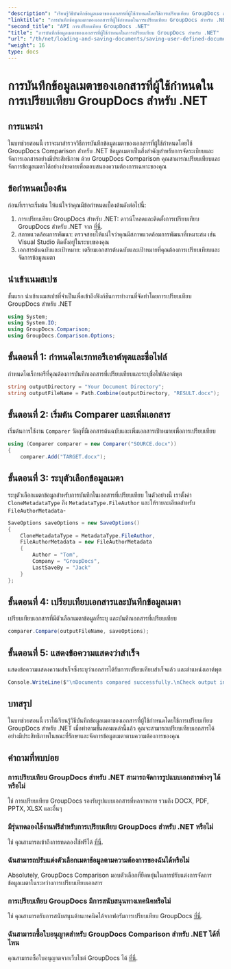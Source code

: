 ```yaml
---
"description": "เรียนรู้วิธีบันทึกข้อมูลเมตาของเอกสารที่ผู้ใช้กำหนดโดยใช้การเปรียบเทียบ GroupDocs สำหรับ .NET เปรียบเทียบและจัดการข้อมูลเมตาได้อย่างง่ายดายด้วยคำแนะนำทีละขั้นตอน"
"linktitle": "การบันทึกข้อมูลเมตาของเอกสารที่ผู้ใช้กำหนดในการเปรียบเทียบ GroupDocs สำหรับ .NET"
"second_title": "API การเปรียบเทียบ GroupDocs .NET"
"title": "การบันทึกข้อมูลเมตาของเอกสารที่ผู้ใช้กำหนดในการเปรียบเทียบ GroupDocs สำหรับ .NET"
"url": "/th/net/loading-and-saving-documents/saving-user-defined-document-metadata/"
"weight": 16
type: docs
---
```

# การบันทึกข้อมูลเมตาของเอกสารที่ผู้ใช้กำหนดในการเปรียบเทียบ GroupDocs สำหรับ .NET

## การแนะนำ
ในบทช่วยสอนนี้ เราจะมาสำรวจวิธีการบันทึกข้อมูลเมตาของเอกสารที่ผู้ใช้กำหนดโดยใช้ GroupDocs Comparison สำหรับ .NET ข้อมูลเมตาเป็นสิ่งสำคัญสำหรับการจัดระเบียบและจัดการเอกสารอย่างมีประสิทธิภาพ ด้วย GroupDocs Comparison คุณสามารถเปรียบเทียบและจัดการข้อมูลเมตาได้อย่างง่ายดายเพื่อตอบสนองความต้องการเฉพาะของคุณ
## ข้อกำหนดเบื้องต้น
ก่อนที่เราจะเริ่มต้น ให้แน่ใจว่าคุณมีข้อกำหนดเบื้องต้นดังต่อไปนี้:
1. การเปรียบเทียบ GroupDocs สำหรับ .NET: ดาวน์โหลดและติดตั้งการเปรียบเทียบ GroupDocs สำหรับ .NET จาก [ที่นี่](https://releases-groupdocs.com/comparison/net/).
2. สภาพแวดล้อมการพัฒนา: ตรวจสอบให้แน่ใจว่าคุณมีสภาพแวดล้อมการพัฒนาที่เหมาะสม เช่น Visual Studio ติดตั้งอยู่ในระบบของคุณ
3. เอกสารต้นฉบับและเป้าหมาย: เตรียมเอกสารต้นฉบับและเป้าหมายที่คุณต้องการเปรียบเทียบและจัดการข้อมูลเมตา

## นำเข้าเนมสเปซ
ขั้นแรก นำเข้าเนมสเปซที่จำเป็นเพื่อเข้าถึงฟังก์ชันการทำงานที่จัดทำโดยการเปรียบเทียบ GroupDocs สำหรับ .NET
```csharp
using System;
using System.IO;
using GroupDocs.Comparison;
using GroupDocs.Comparison.Options;
```
## ขั้นตอนที่ 1: กำหนดไดเรกทอรีเอาต์พุตและชื่อไฟล์
กำหนดไดเร็กทอรีที่คุณต้องการบันทึกเอกสารที่เปรียบเทียบและระบุชื่อไฟล์เอาต์พุต
```csharp
string outputDirectory = "Your Document Directory";
string outputFileName = Path.Combine(outputDirectory, "RESULT.docx");
```
## ขั้นตอนที่ 2: เริ่มต้น Comparer และเพิ่มเอกสาร
เริ่มต้นการใช้งาน `Comparer` วัตถุที่มีเอกสารต้นฉบับและเพิ่มเอกสารเป้าหมายเพื่อการเปรียบเทียบ
```csharp
using (Comparer comparer = new Comparer("SOURCE.docx"))
{
    comparer.Add("TARGET.docx");
```
## ขั้นตอนที่ 3: ระบุตัวเลือกข้อมูลเมตา
ระบุตัวเลือกเมตาข้อมูลสำหรับการบันทึกในเอกสารที่เปรียบเทียบ ในตัวอย่างนี้ เราตั้งค่า `CloneMetadataType` ถึง `MetadataType.FileAuthor` และให้รายละเอียดสำหรับ `FileAuthorMetadata`-
```csharp
SaveOptions saveOptions = new SaveOptions()
{
    CloneMetadataType = MetadataType.FileAuthor,
    FileAuthorMetadata = new FileAuthorMetadata
    {
        Author = "Tom",
        Company = "GroupDocs",
        LastSaveBy = "Jack"
    }
};
```
## ขั้นตอนที่ 4: เปรียบเทียบเอกสารและบันทึกข้อมูลเมตา
เปรียบเทียบเอกสารที่มีตัวเลือกเมตาข้อมูลที่ระบุ และบันทึกเอกสารที่เปรียบเทียบ
```csharp
comparer.Compare(outputFileName, saveOptions);
```
## ขั้นตอนที่ 5: แสดงข้อความแสดงว่าสำเร็จ
แสดงข้อความแสดงความสำเร็จซึ่งระบุว่าเอกสารได้รับการเปรียบเทียบสำเร็จแล้ว และตำแหน่งเอาต์พุต
```csharp
Console.WriteLine($"\nDocuments compared successfully.\nCheck output in {outputDirectory}.");
```

## บทสรุป
ในบทช่วยสอนนี้ เราได้เรียนรู้วิธีบันทึกข้อมูลเมตาของเอกสารที่ผู้ใช้กำหนดโดยใช้การเปรียบเทียบ GroupDocs สำหรับ .NET เมื่อทำตามขั้นตอนเหล่านี้แล้ว คุณจะสามารถเปรียบเทียบเอกสารได้อย่างมีประสิทธิภาพในขณะที่รักษาและจัดการข้อมูลเมตาตามความต้องการของคุณ
## คำถามที่พบบ่อย
### การเปรียบเทียบ GroupDocs สำหรับ .NET สามารถจัดการรูปแบบเอกสารต่างๆ ได้หรือไม่
ใช่ การเปรียบเทียบ GroupDocs รองรับรูปแบบเอกสารที่หลากหลาย รวมถึง DOCX, PDF, PPTX, XLSX และอื่นๆ
### มีรุ่นทดลองใช้งานฟรีสำหรับการเปรียบเทียบ GroupDocs สำหรับ .NET หรือไม่
ใช่ คุณสามารถเข้าถึงการทดลองใช้ฟรีได้ [ที่นี่](https://releases-groupdocs.com/).
### ฉันสามารถปรับแต่งตัวเลือกเมตาข้อมูลตามความต้องการของฉันได้หรือไม่
Absolutely, GroupDocs Comparison มอบตัวเลือกที่ยืดหยุ่นในการปรับแต่งการจัดการข้อมูลเมตาในระหว่างการเปรียบเทียบเอกสาร
### การเปรียบเทียบ GroupDocs มีการสนับสนุนทางเทคนิคหรือไม่
ใช่ คุณสามารถรับการสนับสนุนด้านเทคนิคได้จากฟอรัมการเปรียบเทียบ GroupDocs [ที่นี่](https://forum-groupdocs.com/c/comparison/12).
### ฉันสามารถซื้อใบอนุญาตสำหรับ GroupDocs Comparison สำหรับ .NET ได้ที่ไหน
คุณสามารถซื้อใบอนุญาตจากเว็บไซต์ GroupDocs ได้ [ที่นี่](https://purchase-groupdocs.com/buy).